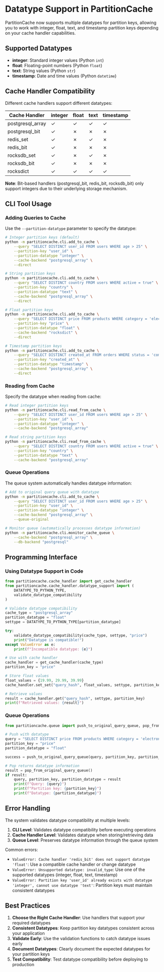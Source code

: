# Datatype Support in PartitionCache

PartitionCache now supports multiple datatypes for partition keys, allowing you to work with integer, float, text, and timestamp partition keys depending on your cache handler capabilities.

## Supported Datatypes

- **integer**: Standard integer values (Python `int`)
- **float**: Floating-point numbers (Python `float`) 
- **text**: String values (Python `str`)
- **timestamp**: Date and time values (Python `datetime`)

## Cache Handler Compatibility

Different cache handlers support different datatypes:

| Cache Handler | integer | float | text | timestamp |
|---------------|---------|-------|------|-----------|
| postgresql_array | ✓ | ✓ | ✓ | ✓ |
| postgresql_bit | ✓ | ✗ | ✗ | ✗ |
| redis_set | ✓ | ✗ | ✓ | ✗ |
| redis_bit | ✓ | ✗ | ✗ | ✗ |
| rocksdb_set | ✓ | ✗ | ✓ | ✗ |
| rocksdb_bit | ✓ | ✗ | ✗ | ✗ |
| rocksdict | ✓ | ✓ | ✓ | ✓ |

**Note**: Bit-based handlers (postgresql_bit, redis_bit, rocksdb_bit) only support integers due to their underlying storage mechanism.

## CLI Tool Usage

### Adding Queries to Cache

Use the `--partition-datatype` parameter to specify the datatype:

```bash
# Integer partition keys (default)
python -m partitioncache.cli.add_to_cache \
    --query "SELECT DISTINCT user_id FROM users WHERE age > 25" \
    --partition-key "user_id" \
    --partition-datatype "integer" \
    --cache-backend "postgresql_array" \
    --direct

# String partition keys
python -m partitioncache.cli.add_to_cache \
    --query "SELECT DISTINCT country FROM users WHERE active = true" \
    --partition-key "country" \
    --partition-datatype "text" \
    --cache-backend "postgresql_array" \
    --direct

# Float partition keys
python -m partitioncache.cli.add_to_cache \
    --query "SELECT DISTINCT price FROM products WHERE category = 'electronics'" \
    --partition-key "price" \
    --partition-datatype "float" \
    --cache-backend "rocksdict" \
    --direct

# Timestamp partition keys
python -m partitioncache.cli.add_to_cache \
    --query "SELECT DISTINCT created_at FROM orders WHERE status = 'completed'" \
    --partition-key "created_at" \
    --partition-datatype "timestamp" \
    --cache-backend "postgresql_array" \
    --direct
```

### Reading from Cache

Specify the datatype when reading from cache:

```bash
# Read integer partition keys
python -m partitioncache.cli.read_from_cache \
    --query "SELECT DISTINCT user_id FROM users WHERE age > 25" \
    --partition-key "user_id" \
    --partition-datatype "integer" \
    --cache-backend "postgresql_array"

# Read string partition keys
python -m partitioncache.cli.read_from_cache \
    --query "SELECT DISTINCT country FROM users WHERE active = true" \
    --partition-key "country" \
    --partition-datatype "text" \
    --cache-backend "postgresql_array"
```

### Queue Operations

The queue system automatically handles datatype information:

```bash
# Add to original query queue with datatype
python -m partitioncache.cli.add_to_cache \
    --query "SELECT DISTINCT user_id FROM users WHERE age > 25" \
    --partition-key "user_id" \
    --partition-datatype "integer" \
    --cache-backend "postgresql_array" \
    --queue-original

# Monitor queue (automatically processes datatype information)
python -m partitioncache.cli.monitor_cache_queue \
    --cache-backend "postgresql_array" \
    --db-backend "postgresql"
```

## Programming Interface

### Using Datatype Support in Code

```python
from partitioncache.cache_handler import get_cache_handler
from partitioncache.cache_handler.datatype_support import (
    DATATYPE_TO_PYTHON_TYPE,
    validate_datatype_compatibility
)

# Validate datatype compatibility
cache_type = "postgresql_array"
partition_datatype = "float"
settype = DATATYPE_TO_PYTHON_TYPE[partition_datatype]

try:
    validate_datatype_compatibility(cache_type, settype, "price")
    print("Datatype is compatible!")
except ValueError as e:
    print(f"Incompatible datatype: {e}")

# Use with cache handler
cache_handler = get_cache_handler(cache_type)
partition_key = "price"

# Store float values
float_values = {19.99, 29.99, 39.99}
cache_handler.set_set("query_hash", float_values, settype, partition_key)

# Retrieve values
result = cache_handler.get("query_hash", settype, partition_key)
print(f"Retrieved values: {result}")
```

### Queue Operations

```python
from partitioncache.queue import push_to_original_query_queue, pop_from_original_query_queue

# Push with datatype
query = "SELECT DISTINCT price FROM products WHERE category = 'electronics'"
partition_key = "price"
partition_datatype = "float"

success = push_to_original_query_queue(query, partition_key, partition_datatype)

# Pop returns datatype information
result = pop_from_original_query_queue()
if result:
    query, partition_key, partition_datatype = result
    print(f"Query: {query}")
    print(f"Partition key: {partition_key}")
    print(f"Datatype: {partition_datatype}")
```
## Error Handling

The system validates datatype compatibility at multiple levels:

1. **CLI Level**: Validates datatype compatibility before executing operations
2. **Cache Handler Level**: Validates datatype when storing/retrieving data
3. **Queue Level**: Preserves datatype information through the queue system

Common errors:

- `ValueError: Cache handler 'redis_bit' does not support datatype 'float'`: Use a compatible cache handler or change datatype
- `ValueError: Unsupported datatype: invalid_type`: Use one of the supported datatypes (integer, float, text, timestamp)
- `ValueError: Partition key 'user_id' already exists with datatype 'integer', cannot use datatype 'text'`: Partition keys must maintain consistent datatypes

## Best Practices

1. **Choose the Right Cache Handler**: Use handlers that support your required datatypes
2. **Consistent Datatypes**: Keep partition key datatypes consistent across your application
3. **Validate Early**: Use the validation functions to catch datatype issues early
4. **Document Datatypes**: Clearly document the expected datatypes for your partition keys
5. **Test Compatibility**: Test datatype compatibility before deploying to production 